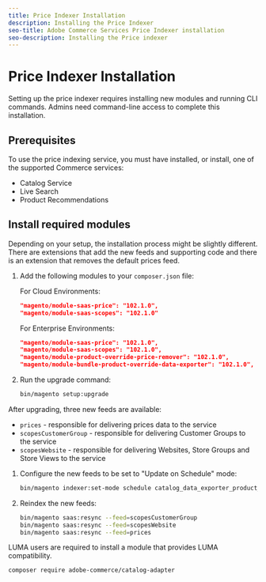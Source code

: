 ```yaml
---
title: Price Indexer Installation
description: Installing the Price Indexer
seo-title: Adobe Commerce Services Price Indexer installation
seo-description: Installing the Price indexer
---
```

# Price Indexer Installation

Setting up the price indexer requires installing new modules and running CLI commands. Admins need command-line access to complete this installation.

## Prerequisites

To use the price indexing service, you must have installed, or install, one of the supported Commerce services:

* Catalog Service
* Live Search
* Product Recommendations

## Install required modules

Depending on your setup, the installation process might be slightly different.
There are extensions that add the new feeds and supporting code and there is an extension that removes the default prices feed.

1. Add the following modules to your `composer.json` file:

    For Cloud Environments:

    ```json
    "magento/module-saas-price": "102.1.0",
    "magento/module-saas-scopes": "102.1.0"
    ```

    For Enterprise Environments:

    ```json
    "magento/module-saas-price": "102.1.0",
    "magento/module-saas-scopes": "102.1.0",
    "magento/module-product-override-price-remover": "102.1.0",
    "magento/module-bundle-product-override-data-exporter": "102.1.0",

    ```

1. Run the upgrade command:

    ```bash
    bin/magento setup:upgrade
    ```

After upgrading, three new feeds are available:

* `prices` - responsible for delivering prices data to the service
* `scopesCustomerGroup` - responsible for delivering Customer Groups to the service 
* `scopesWebsite` - responsible for delivering Websites, Store Groups and Store Views to the service


1. Configure the new feeds to be set to "Update on Schedule" mode:

    ```bash
    bin/magento indexer:set-mode schedule catalog_data_exporter_product_prices scopes_customergroup_data_exporter scopes_website_data_exporter
    ```

1. Reindex the new feeds:

    ```bash
    bin/magento saas:resync --feed=scopesCustomerGroup
    bin/magento saas:resync --feed=scopesWebsite
    bin/magento saas:resync --feed=prices
    ```

LUMA users are required to install a module that provides LUMA compatibility.

```bash
composer require adobe-commerce/catalog-adapter
```
